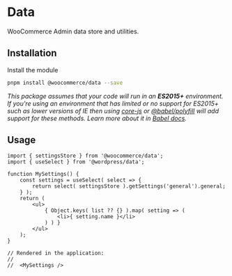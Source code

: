 # Data

WooCommerce Admin data store and utilities.

## Installation

Install the module

```bash
pnpm install @woocommerce/data --save
```

_This package assumes that your code will run in an **ES2015+** environment. If you're using an environment that has limited or no support for ES2015+ such as lower versions of IE then using [core-js](https://github.com/zloirock/core-js) or [@babel/polyfill](https://babeljs.io/docs/en/next/babel-polyfill) will add support for these methods. Learn more about it in [Babel docs](https://babeljs.io/docs/en/next/caveats)._

## Usage

```JS
import { settingsStore } from '@woocommerce/data';
import { useSelect } from '@wordpress/data';

function MySettings() {
	const settings = useSelect( select => {
		return select( settingsStore ).getSettings('general').general;
	} );
	return (
		<ul>
			{ Object.keys( list ?? {} ).map( setting => (
				<li>{ setting.name }</li>
			) ) }
		</ul>
	);
}

// Rendered in the application:
//
//  <MySettings />
```
